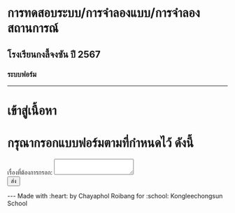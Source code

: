 # การทดสอบระบบ/การจำลองแบบ/การจำลองสถานการณ์
## โรงเรียนกงลี้จงซัน ปี 2567
### ระบบฟอร์ม
---
# เข้าสู่เนื้อหา
# กรุณากรอกแบบฟอร์มตามที่กำหนดไว้ ดังนี้
<form
  action="https://formspree.io/f/moqgorov"
  method="POST"
>
  <label>
    เรื่องที่ต้องการกรอก:
    <textarea name="message"></textarea>
  </label>
  <!-- your other form fields go here -->
  <br><button type="submit">ส่ง</button>
</form>
---
Made with :heart: by Chayaphol Roibang for :school: Kongleechongsun School
